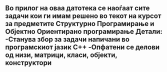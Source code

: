 Во прилог на оваа датотека се наоѓаат сите задачи кои
ги имам решено во текот на курсот за предметите 
Структурно Програмирање и Објектно Ориентирано програмирање
Детали:
-Станува збор за задачи напичани во програмскиот јазик C++ 
-Опфатени се делови од низи, матрици, класи, објекти, конструктори
-
